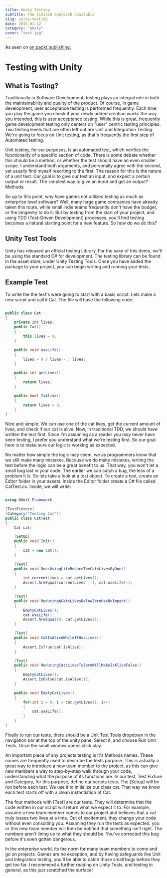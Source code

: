 ```yaml
---
title: Unity Testing
subTitle: The limited approach available
slug: unity-testing
date: 2015-01-12
category: "unity"
cover: "test.jpg"
---
```


As seen on [on packt publishing.](https://www.packtpub.com/books/content/testing-unity)

# Testing with Unity

## What is Testing?
Traditionally in Software Development, testing plays an integral role in both the maintainability and quality of the product. Of course, in game development, user acceptance testing is performed frequently. Each time you play the game you check if your newly added creation works the way you intended, this is user acceptance testing. While this is great, frequently game development testing only centers on "user" centric testing principles. Two testing levels that are often left out are Unit and Integration Testing. We're going to focus on Unit testing, as that's frequently the first step of Automated testing.

Unit testing, for our purposes, is an automated test, which verifies the functionality of a specific section of code. There is some debate whether this should be a method, or whether the test should have an even smaller scope. I understand both arguments, and personally agree with the second, yet usually find myself resorting to the first. The reason for this is the nature of a unit test. Our goal is to give our test an input, and expect a certain output or result. The simplest way to give an input and get an output? Methods.

So up to this point, why have games not utilized testing as much as enterprise level software? Well, many large game companies have already taken this route, while small indie teams frequently don't have the budget, or the longevity to do it. But by testing from the start of your project, and using TDD (Test-Driven Development) processes, you'll find testing becomes a natural starting point for a new feature. So how do we do this?

## Unity Test Tools
Unity has released an official testing Library. For the sake of this demo, we'll be using the standard C# for development. The testing library can be found in the asset store, under Unity Testing Tools. Once you have added the package to your project, you can begin writing and running your tests.
## Example Test
To write the the test's were going to start with a basic script. Lets make a new script and call it Cat. The file will have the following code:

```csharp

public class Cat
{
    private int lives;
    public Cat()
    {
        this.lives = 9;
    }

    public void useLife()
    {
        lives > 0 ? lives-- : lives;
    }

    public int getLives()
    {
        return lives;
    }

    public bool IsAlive()
    {
        return lives > 0;
    }
}
```

Nice and simple. We can use one of the cat lives, get the current amount of lives, and check if our cat is alive. Now, in traditional TDD, we should have written the test first. Since I'm assuming as a reader you may never have seen testing, I prefer you understand what we're testing first. So our goal here is to make sure our logic is working as expected.

No matter how simple the logic may seem, we as programmers know that we still make many mistakes. Because we do make mistakes, writing the test before the logic can be a great benefit to us. That way, you won't let a small bug last in your code. The earlier we can catch a bug, the less of a problem it is. So lets take a look at a test object. To create a test, create an Editor folder in your assets. Inside the Editor folder create a C# file called CatTest.cs. Inside, we will write:

```csharp

using NUnit.Framework

[TestFixture]
[Category("Testing Cat")]
public class CatTest
{
    Cat cat;

    [SetUp]
    public void Init()
    {
        cat = new Cat();
    }

    [Test]
    public void DoesUsingLifeReduceTheCatsLivesByOne()
    {
        int currentLives = cat.getLives();
        Assert.AreEqual(currentLives - 1, cat.useLife());
    }

    [Test]
    public void ReducingACatsLivesBelowZeroHasNoImpact()
    {
        EmptyCatLives();
        cat.useLife();
        Assert.AreEqual(0, cat.getLives());
    }

    [Test]
    public void CatIsAliveWhileItHasLives()
    {
        Assert.IsTrue(cat.IsAlive);
    }

    [Test]
    public void ReducingCatsLivesToZeroWillMakeIsAliveFalse()
    {
        EmptyCatLives();
        Assert.IsFalse(cat.isAlive());
    }

    public void EmptyCatLives()
    {
        for(int i = 0; i < cat.getLives(); i++)
        {
            cat.useLife();
        }
    }
}
```
Finally to run our tests, there should be a Unit Test Tools dropdown in the navigation bar at the top of the unity pane. Select it, and choose Run Unit Tests. Once the small window opens click play.

An important piece of any projects testing is it's Methods names. These names are frequently used to describe the tests purpose. This is actually a great way to introduce a new team member to the project, as this can give new members a way to step-by-step walk through your code, understanding what the purpose of its functions are. In our test, Test Fixture and Category, for this purpose, define our scripts tests. The [Setup] will be run before each test. We use it to initialize our class cat. That way we know each test starts off with a clean instantiation of Cat.

The four methods with [Test] are our tests. They will determine that the code written in our script will return what we expect it to. For example, assume a new team member comes to our project and believes that a cat truly losses two lives at a time. Out of excitement, they change your code without even consulting you. Assuming they run the tests as expected, you or this new team member will then be notified that something isn't right. The numbers aren't lining up to what they should be. You've corrected this bug before it's even gotten dangerous.

In the enterprise world, its the norm for many team members to come and go on projects. Games are no exception, and by having safeguards like Unit and Integration testing, you'll be able to catch those small bugs before they get too far. I recommend a further reading on Unity Tests, and testing in general, as this just scratched the surface!
